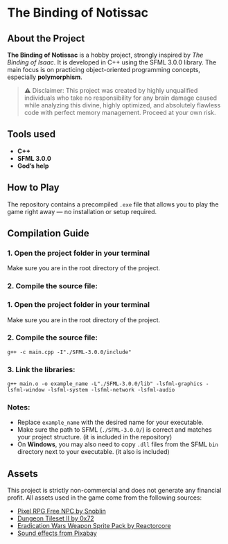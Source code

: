 # The Binding of Notissac

## About the Project

**The Binding of Notissac** is a hobby project, strongly inspired by *The Binding of Isaac*. It is developed in C++ using the SFML 3.0.0 library. The main focus is on practicing object-oriented programming concepts, especially **polymorphism**.

> ⚠️ Disclaimer: This project was created by highly unqualified individuals who take no responsibility for any brain damage caused while analyzing this divine, highly optimized, and absolutely flawless code with perfect memory management. Proceed at your own risk.

## Tools used

- **C++**
- **SFML 3.0.0**
- **God’s help** 

## How to Play

The repository contains a precompiled `.exe` file that allows you to play the game right away — no installation or setup required.

## Compilation Guide

### 1. Open the project folder in your terminal

Make sure you are in the root directory of the project.

### 2. Compile the source file:

### 1. Open the project folder in your terminal

Make sure you are in the root directory of the project.

### 2. Compile the source file:
```console
g++ -c main.cpp -I"./SFML-3.0.0/include"
```
### 3. Link the libraries:
```console
g++ main.o -o example_name -L"./SFML-3.0.0/lib" -lsfml-graphics -lsfml-window -lsfml-system -lsfml-network -lsfml-audio
```
### Notes:

- Replace `example_name` with the desired name for your executable.
- Make sure the path to SFML (`./SFML-3.0.0/`) is correct and matches your project structure. (it is included in the repository)
- On **Windows**, you may also need to copy `.dll` files from the SFML `bin` directory next to your executable. (it also is included)

## Assets

This project is strictly non-commercial and does not generate any financial profit. All assets used in the game come from the following sources:

- [Pixel RPG Free NPC by Snoblin](https://snoblin.itch.io/pixel-rpg-free-npc)
- [Dungeon Tileset II by 0x72](https://0x72.itch.io/dungeontileset-ii)
- [Eradication Wars Weapon Sprite Pack by Reactorcore](https://reactorcore.itch.io/eradication-wars-weapon-sprite-pack)
- [Sound effects from Pixabay](https://pixabay.com/sound-effects/)
